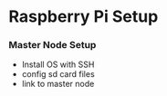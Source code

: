 # Raspberry Pi Setup

### Master Node Setup

- Install OS with SSH
- config sd card files
- link to master node  
